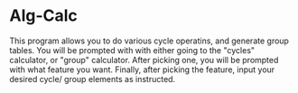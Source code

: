 # Alg-Calc
This program allows you to do various cycle operatins, and generate group tables.
You will be prompted with with either going to the "cycles" calculator, or "group" calculator.
After picking one, you will be prompted with what feature you want.
Finally, after picking the feature, input your desired cycle/ group elements as instructed. 